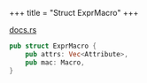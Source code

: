 +++
title = "Struct ExprMacro"
+++

[docs.rs](https://docs.rs/syn/latest/syn/struct.ExprMacro.html)

```rust
pub struct ExprMacro {
    pub attrs: Vec<Attribute>,
    pub mac: Macro,
}
```

